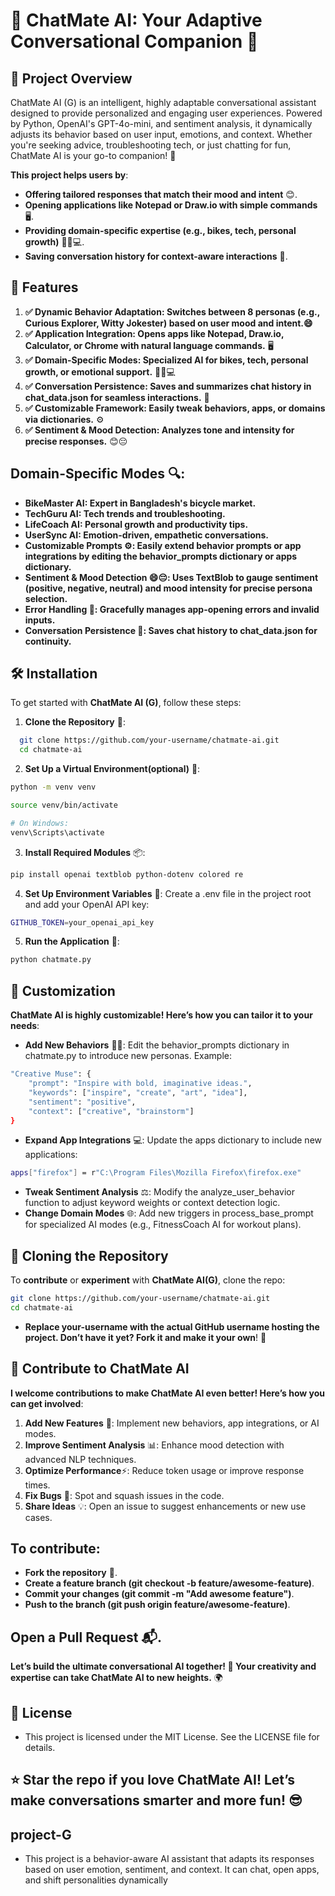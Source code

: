 # 🚀 ChatMate AI: Your Adaptive Conversational Companion 🤖

## 📖 Project Overview

ChatMate AI (G) is an intelligent, highly adaptable conversational assistant designed to provide personalized and engaging user experiences. Powered by Python, OpenAI's GPT-4o-mini, and sentiment analysis, it dynamically adjusts its behavior based on user input, emotions, and context. Whether you're seeking advice, troubleshooting tech, or just chatting for fun, ChatMate AI is your go-to companion! 🌟

**This project helps users by**:
- **Offering tailored responses that match their mood and intent** 😊.
- **Opening applications like Notepad or Draw.io with simple commands** 🖥️.
- **Providing domain-specific expertise (e.g., bikes, tech, personal growth)** 🚴‍♂️💻.
- **Saving conversation history for context-aware interactions** 📜.

## 🚀 Features

1. **✅ Dynamic Behavior Adaptation: Switches between 8 personas (e.g., Curious Explorer, Witty Jokester) based on user mood and intent.😄**
2. **✅ Application Integration: Opens apps like Notepad, Draw.io, Calculator, or Chrome with natural language commands.** 🖥️
3. **✅ Domain-Specific Modes: Specialized AI for bikes, tech, personal growth, or emotional support.** 🚴‍♂️💻
4. **✅ Conversation Persistence: Saves and summarizes chat history in chat_data.json for seamless interactions.** 📜
5. **✅ Customizable Framework: Easily tweak behaviors, apps, or domains via dictionaries.** ⚙️
6. **✅ Sentiment & Mood Detection: Analyzes tone and intensity for precise responses.** 😊😔


## Domain-Specific Modes 🔍:

- **BikeMaster AI: Expert in Bangladesh's bicycle market.**
- **TechGuru AI: Tech trends and troubleshooting.**
- **LifeCoach AI: Personal growth and productivity tips.**
- **UserSync AI: Emotion-driven, empathetic conversations.**
- **Customizable Prompts ⚙️: Easily extend behavior prompts or app integrations by editing the behavior_prompts dictionary or apps dictionary.**
- **Sentiment & Mood Detection 😄😔: Uses TextBlob to gauge sentiment (positive, negative, neutral) and mood intensity for precise persona selection.**
- **Error Handling 🚨: Gracefully manages app-opening errors and invalid inputs.**
- **Conversation Persistence 💾: Saves chat history to chat_data.json for continuity.**


## 🛠️ Installation
To get started with **ChatMate AI (G)**, follow these steps:

1. **Clone the Repository** 📂:
 ```bash
   git clone https://github.com/your-username/chatmate-ai.git
   cd chatmate-ai
 ```
2. **Set Up a Virtual Environment(optional)** 🐍:
 ```bash
 python -m venv venv
 ```
 ```bash
source venv/bin/activate 
 ```
 ```bash
# On Windows:
venv\Scripts\activate
 ```
3. **Install Required Modules** 📦:
 ```bash
pip install openai textblob python-dotenv colored re
 ```
4. **Set Up Environment Variables** 🔑: Create a .env file in the project root and add your OpenAI API key:
 ```bash
GITHUB_TOKEN=your_openai_api_key
 ```
5. **Run the Application** 🚀:
 ```bash
python chatmate.py
 ```


## 🔧 Customization
**ChatMate AI is highly customizable! Here’s how you can tailor it to your needs**:
- **Add New Behaviors** 🧑‍🎤: Edit the behavior_prompts dictionary in chatmate.py to introduce new personas. Example:
```bash
"Creative Muse": {
    "prompt": "Inspire with bold, imaginative ideas.",
    "keywords": ["inspire", "create", "art", "idea"],
    "sentiment": "positive",
    "context": ["creative", "brainstorm"]
}
 ```

- **Expand App Integrations** 💻: Update the apps dictionary to include new applications:
 ```bash
apps["firefox"] = r"C:\Program Files\Mozilla Firefox\firefox.exe"
 ```
- **Tweak Sentiment Analysis** ⚖️: Modify the analyze_user_behavior function to adjust keyword weights or context detection logic.
- **Change Domain Modes** 🌐: Add new triggers in process_base_prompt for specialized AI modes (e.g., FitnessCoach AI for workout plans).

## 📡 Cloning the Repository
To **contribute** or **experiment** with **ChatMate AI(G)**, clone the repo:
 ```bash
git clone https://github.com/your-username/chatmate-ai.git
cd chatmate-ai
 ```
- **Replace your-username with the actual GitHub username hosting the project. Don’t have it yet? Fork it and make it your own**! 🍴

## 🤝 Contribute to ChatMate AI
**I welcome contributions to make ChatMate AI even better! Here’s how you can get involved**:
1. **Add New Features** 🌈: Implement new behaviors, app integrations, or AI modes.
2. **Improve Sentiment Analysis** 📊: Enhance mood detection with advanced NLP techniques.
3. **Optimize Performance**⚡: Reduce token usage or improve response times.
4. **Fix Bugs** 🐞: Spot and squash issues in the code.
5. **Share Ideas** 💡: Open an issue to suggest enhancements or new use cases.

## To contribute:
- **Fork the repository** 🍴.
- **Create a feature branch (git checkout -b feature/awesome-feature)**.
- **Commit your changes (git commit -m "Add awesome feature")**.
- **Push to the branch (git push origin feature/awesome-feature)**.
## Open a Pull Request 📬.
 **Let’s build the ultimate conversational AI together! 🚀 Your creativity and expertise can take ChatMate AI to new heights.** 🌍


## 📜 License
- This project is licensed under the MIT License. See the LICENSE file for details.



## ⭐ Star the repo if you love ChatMate AI! Let’s make conversations smarter and more fun! 😎
## project-G
- This project is a behavior-aware AI assistant that adapts its responses based on user emotion, sentiment, and context. It can chat, open apps, and shift personalities dynamically
